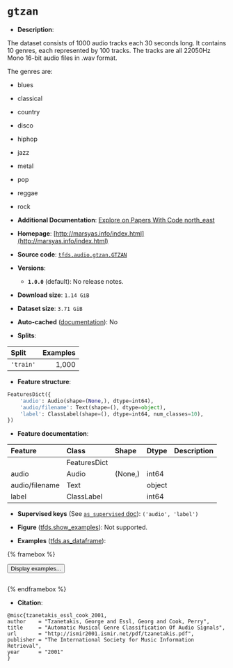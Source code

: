 <div itemscope itemtype="http://schema.org/Dataset">
  <div itemscope itemprop="includedInDataCatalog" itemtype="http://schema.org/DataCatalog">
    <meta itemprop="name" content="TensorFlow Datasets" />
  </div>
  <meta itemprop="name" content="gtzan" />
  <meta itemprop="description" content="The dataset consists of 1000 audio tracks each 30 seconds long.&#10;It contains 10 genres, each represented by 100 tracks.&#10;The tracks are all 22050Hz Mono 16-bit audio files in .wav format.&#10;&#10;The genres are:&#10;&#10;* blues&#10;* classical&#10;* country&#10;* disco&#10;* hiphop&#10;* jazz&#10;* metal&#10;* pop&#10;* reggae&#10;* rock&#10;&#10;To use this dataset:&#10;&#10;```python&#10;import tensorflow_datasets as tfds&#10;&#10;ds = tfds.load(&#x27;gtzan&#x27;, split=&#x27;train&#x27;)&#10;for ex in ds.take(4):&#10;  print(ex)&#10;```&#10;&#10;See [the guide](https://www.tensorflow.org/datasets/overview) for more&#10;informations on [tensorflow_datasets](https://www.tensorflow.org/datasets).&#10;&#10;" />
  <meta itemprop="url" content="https://www.tensorflow.org/datasets/catalog/gtzan" />
  <meta itemprop="sameAs" content="http://marsyas.info/index.html" />
  <meta itemprop="citation" content="@misc{tzanetakis_essl_cook_2001,&#10;author    = &quot;Tzanetakis, George and Essl, Georg and Cook, Perry&quot;,&#10;title     = &quot;Automatic Musical Genre Classification Of Audio Signals&quot;,&#10;url       = &quot;http://ismir2001.ismir.net/pdf/tzanetakis.pdf&quot;,&#10;publisher = &quot;The International Society for Music Information Retrieval&quot;,&#10;year      = &quot;2001&quot;&#10;}" />
</div>

# `gtzan`


*   **Description**:

The dataset consists of 1000 audio tracks each 30 seconds long. It contains 10
genres, each represented by 100 tracks. The tracks are all 22050Hz Mono 16-bit
audio files in .wav format.

The genres are:

*   blues
*   classical
*   country
*   disco
*   hiphop
*   jazz
*   metal
*   pop
*   reggae
*   rock

*   **Additional Documentation**:
    <a class="button button-with-icon" href="https://paperswithcode.com/dataset/gtzan">
    Explore on Papers With Code
    <span class="material-icons icon-after" aria-hidden="true"> north_east
    </span> </a>

*   **Homepage**:
    [http://marsyas.info/index.html](http://marsyas.info/index.html)

*   **Source code**:
    [`tfds.audio.gtzan.GTZAN`](https://github.com/tensorflow/datasets/tree/master/tensorflow_datasets/audio/gtzan/gtzan.py)

*   **Versions**:

    *   **`1.0.0`** (default): No release notes.

*   **Download size**: `1.14 GiB`

*   **Dataset size**: `3.71 GiB`

*   **Auto-cached**
    ([documentation](https://www.tensorflow.org/datasets/performances#auto-caching)):
    No

*   **Splits**:

Split     | Examples
:-------- | -------:
`'train'` | 1,000

*   **Feature structure**:

```python
FeaturesDict({
    'audio': Audio(shape=(None,), dtype=int64),
    'audio/filename': Text(shape=(), dtype=object),
    'label': ClassLabel(shape=(), dtype=int64, num_classes=10),
})
```

*   **Feature documentation**:

Feature        | Class        | Shape   | Dtype  | Description
:------------- | :----------- | :------ | :----- | :----------
               | FeaturesDict |         |        |
audio          | Audio        | (None,) | int64  |
audio/filename | Text         |         | object |
label          | ClassLabel   |         | int64  |

*   **Supervised keys** (See
    [`as_supervised` doc](https://www.tensorflow.org/datasets/api_docs/python/tfds/load#args)):
    `('audio', 'label')`

*   **Figure**
    ([tfds.show_examples](https://www.tensorflow.org/datasets/api_docs/python/tfds/visualization/show_examples)):
    Not supported.

*   **Examples**
    ([tfds.as_dataframe](https://www.tensorflow.org/datasets/api_docs/python/tfds/as_dataframe)):

<!-- mdformat off(HTML should not be auto-formatted) -->

{% framebox %}

<button id="displaydataframe">Display examples...</button>
<div id="dataframecontent" style="overflow-x:auto"></div>
<script>
const url = "https://storage.googleapis.com/tfds-data/visualization/dataframe/gtzan-1.0.0.html";
const dataButton = document.getElementById('displaydataframe');
dataButton.addEventListener('click', async () => {
  // Disable the button after clicking (dataframe loaded only once).
  dataButton.disabled = true;

  const contentPane = document.getElementById('dataframecontent');
  try {
    const response = await fetch(url);
    // Error response codes don't throw an error, so force an error to show
    // the error message.
    if (!response.ok) throw Error(response.statusText);

    const data = await response.text();
    contentPane.innerHTML = data;
  } catch (e) {
    contentPane.innerHTML =
        'Error loading examples. If the error persist, please open '
        + 'a new issue.';
  }
});
</script>

{% endframebox %}

<!-- mdformat on -->

*   **Citation**:

```
@misc{tzanetakis_essl_cook_2001,
author    = "Tzanetakis, George and Essl, Georg and Cook, Perry",
title     = "Automatic Musical Genre Classification Of Audio Signals",
url       = "http://ismir2001.ismir.net/pdf/tzanetakis.pdf",
publisher = "The International Society for Music Information Retrieval",
year      = "2001"
}
```

